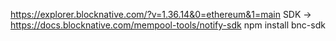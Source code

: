 https://explorer.blocknative.com/?v=1.36.14&0=ethereum&1=main
SDK -> https://docs.blocknative.com/mempool-tools/notify-sdk
npm install bnc-sdk